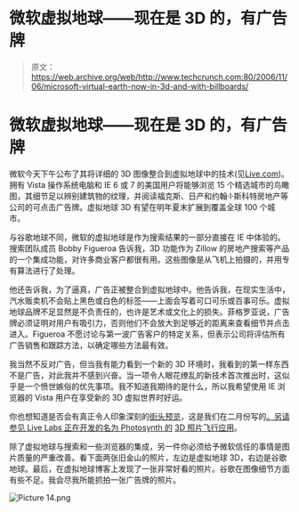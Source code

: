 # 微软虚拟地球——现在是 3D 的，有广告牌

> 原文：<https://web.archive.org/web/http://www.techcrunch.com:80/2006/11/06/microsoft-virtual-earth-now-in-3d-and-with-billboards/>

# 微软虚拟地球——现在是 3D 的，有广告牌

微软今天下午公布了其将详细的 3D 图像整合到虚拟地球中的技术(见[Live.com](https://web.archive.org/web/20220807192026/http://live.com/))。拥有 Vista 操作系统电脑和 IE 6 或 7 的美国用户将能够浏览 15 个精选城市的鸟瞰图，其细节足以辨别建筑物的纹理，并阅读福克斯、日产和约翰·l·斯科特房地产等公司的可点击广告牌。虚拟地球 3D 有望在明年夏末扩展到覆盖全球 100 个城市。

与谷歌地球不同，微软的虚拟地球是作为搜索结果的一部分直接在 IE 中体验的。搜索团队成员 Bobby Figueroa 告诉我，3D 功能作为 Zillow 的房地产搜索等产品的一个集成功能，对许多商业客户都很有用。这些图像是从飞机上拍摄的，并用专有算法进行了处理。

他还告诉我，为了逼真，广告正被整合到虚拟地球中。他告诉我，在现实生活中，汽水贩卖机不会贴上黑色或白色的标签——上面会写着可口可乐或百事可乐。虚拟地球品牌不足显然是不负责任的，也许是艺术或文化上的损失。菲格罗亚说，广告牌必须证明对用户有吸引力，否则他们不会放大到足够近的距离来查看细节并点击进入。Figueroa 不愿讨论与第一波广告客户的特定关系，但表示公司将评估所有广告销售和跟踪方法，以确定哪些方法最有效。

我当然不反对广告，但当我有能力看到一个新的 3D 环境时，我看到的第一样东西不是广告，对此我并不感到兴奋。当一项令人眼花缭乱的新技术首次推出时，这似乎是一个愤世嫉俗的优先事项。我不知道我期待的是什么，所以我希望使用 IE 浏览器的 Vista 用户在享受新的 3D 虚拟世界时好运。

你也想知道是否会有真正令人印象深刻的[街头预览](https://web.archive.org/web/20220807192026/http://preview.local.live.com/)，这是我们在二月份写的[。另请参见 Live Labs 正在开发的名为 Photosynth 的](https://web.archive.org/web/20220807192026/http://www.beta.techcrunch.com/2006/02/28/killer-new-livecom-service-street-side/) [3D 照片飞行应用](https://web.archive.org/web/20220807192026/http://www.beta.techcrunch.com/2006/08/01/microsoft-to-present-fly-through-photo-app-photosynth/)。

除了虚拟地球与搜索和一些浏览器的集成，另一件你必须给予微软信任的事情是图片质量的严重改善。看下面两张旧金山的照片，左边是虚拟地球 3D，右边是谷歌地球。最后，在虚拟地球博客上发现了一张非常好看的照片。谷歌在图像细节方面有些不足。我会尽我所能抓拍一张广告牌的照片。

![Picture 14.png](img/cbdc037ed971947dd9fdd7ba6b309bbb.png)